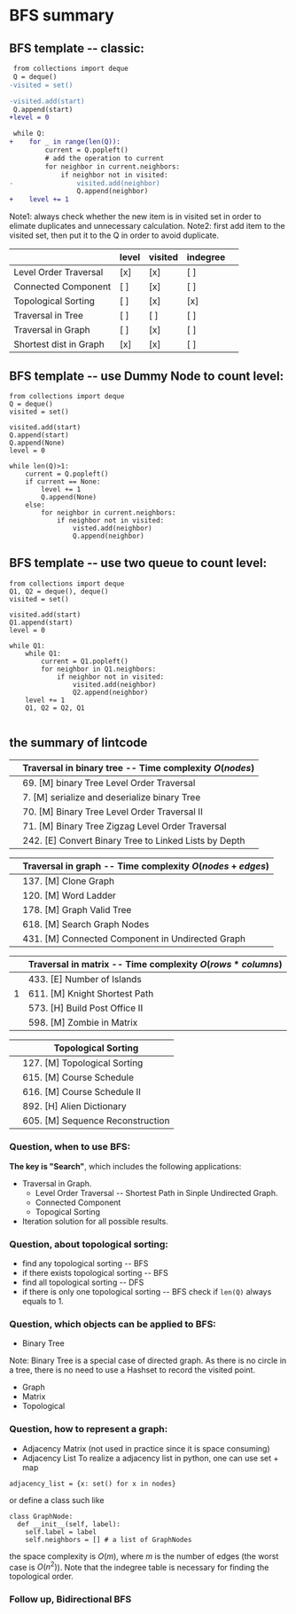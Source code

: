 # BFS summary

## BFS template -- classic:
```diff
 from collections import deque 
 Q = deque()
-visited = set()

-visited.add(start)
 Q.append(start)
+level = 0

 while Q:
+    for _ in range(len(Q)):
         current = Q.popleft()
         # add the operation to current
         for neighbor in current.neighbors:
             if neighbor not in visited:
-                visited.add(neighbor)
                 Q.append(neighbor)
+    level += 1    
```

Note1: always check whether the new item is in visited set in order to elimate duplicates and unnecessary calculation.
Note2: first add item to the visited set, then put it to the Q in order to avoid duplicate.

|                        | level  | visited  | indegree  |   |
|---|---|---|---|---|
| Level Order Traversal  | [x]  | [x]  | [ ]  |   |
| Connected Component    | [ ]  | [x]  | [ ]  |   |
| Topological Sorting    | [ ]  | [x]  | [x]  |   |
| Traversal in Tree      | [ ]  | [ ]  | [ ]  |   |
| Traversal in Graph     | [ ]  | [x]  | [ ]  |   |
| Shortest dist in Graph | [x]  | [x]  | [ ]  |   |

## BFS template -- use Dummy Node to count level:
```
from collections import deque
Q = deque()
visited = set()

visited.add(start)
Q.append(start)
Q.append(None)
level = 0

while len(Q)>1:
    current = Q.popleft()
    if current == None:
        level += 1
        Q.append(None)
    else:
        for neighbor in current.neighbors:
            if neighbor not in visited:
                visted.add(neighbor)
                Q.append(neighbor)

```

## BFS template -- use two queue to count level:
```
from collections import deque
Q1, Q2 = deque(), deque()
visited = set()

visited.add(start)
Q1.append(start)
level = 0

while Q1:
    while Q1:
        current = Q1.popleft()
        for neighbor in Q1.neighbors:
            if neighbor not in visited:
                visited.add(neighbor)
                Q2.append(neighbor)
    level += 1
    Q1, Q2 = Q2, Q1
    
```

## the summary of lintcode

|   |**Traversal in binary tree -- Time complexity $O(nodes)$**|
|---|---|
|   |69. [M] binary Tree Level Order Traversal |
|   |7. [M] serialize and deserialize binary Tree| 
|   |70. [M] Binary Tree Level Order Traversal II|
|   |71. [M] Binary Tree Zigzag Level Order Traversal|
|   |242. [E] Convert Binary Tree to Linked Lists by Depth|

|   |**Traversal in graph -- Time complexity $O(nodes+edges)$**|
|---|---|
|   |137. [M] Clone Graph|
|   |120. [M] Word Ladder|
|   |178. [M] Graph Valid Tree|
|   |618. [M] Search Graph Nodes|
|   |431. [M] Connected Component in Undirected Graph|

|   |**Traversal in matrix -- Time complexity $O(rows * columns)$**|
|---|---|
|   |433. [E] Number of Islands|
| 1  |611. [M] Knight Shortest Path|
|   |573. [H] Build Post Office II|
|   |598. [M] Zombie in Matrix|


|   |**Topological Sorting**|
|---|---|
|   |127. [M] Topological Sorting|
|   |615. [M] Course Schedule |
|   |616. [M] Course Schedule II|
|   |892. [H] Alien Dictionary|
|   |605. [M] Sequence Reconstruction|



### Question, when to use BFS:

**The key is "Search"**, which includes the following applications:
* Traversal in Graph.
  * Level Order Traversal -- Shortest Path in Sinple Undirected Graph.
  * Connected Component
  * Topogical Sorting
* Iteration solution for all possible results.

### Question, about topological sorting:
* find any topological sorting -- BFS
* if there exists topological sorting -- BFS
* find all topological sorting -- DFS
* if there is only one topological sorting -- BFS check if ```len(Q)``` always equals to 1.

### Question, which objects can be applied to BFS:

* Binary Tree

Note: Binary Tree is a special case of directed graph. As there is no circle in a tree, there is no need to use a Hashset to record the visited point.
* Graph
* Matrix
* Topological

### Question, how to represent a graph:
* Adjacency Matrix (not used in practice since it is space consuming)
* Adjacency List
To realize a adjacency list in python, one can use set + map
``` 
adjacency_list = {x: set() for x in nodes}
```
or define a class such like
```
class GraphNode:
  def __init__(self, label):
    self.label = label
    self.neighbors = [] # a list of GraphNodes
```
the space complexity is $O(m)$, where $m$ is the number of edges (the worst case is $O(n^2)$).
Note that the indegree table is necessary for finding the topological order.

### Follow up, Bidirectional BFS



